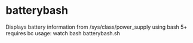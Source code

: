 # batterybash
Displays battery information from /sys/class/power_supply using bash 5+
requires bc
usage: watch bash batterybash.sh
